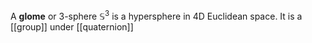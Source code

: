 A **glome** or 3-sphere $\mathbb{S}^3$ is a hypersphere in 4D Euclidean space. It is a [[group]] under [[quaternion]]
